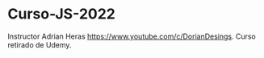 # Curso-JS-2022
Instructor Adrian Heras https://www.youtube.com/c/DorianDesings. Curso retirado de Udemy.
